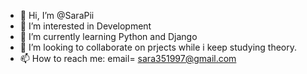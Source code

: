 - 👋 Hi, I’m @SaraPii
- 👀 I’m interested in Development
- 🌱 I’m currently learning Python and Django
- 💞️ I’m looking to collaborate on prjects while i keep studying theory.
- 📫 How to reach me: email= sara351997@gmail.com

<!---
SaraPii/SaraPii is a ✨ special ✨ repository because its `README.md` (this file) appears on your GitHub profile.
You can click the Preview link to take a look at your changes.
--->
